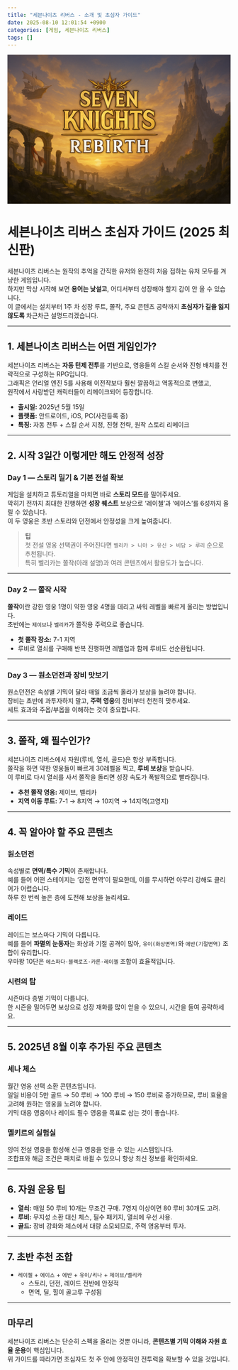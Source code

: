 ```yaml
---
title: "세븐나이츠 리버스 - 소개 및 초심자 가이드"
date: 2025-08-10 12:01:54 +0900
categories: [게임, 세븐나이츠 리버스]
tags: []
---
```


![tft](assets/img/seven/1754737251916.png)

# 세븐나이츠 리버스 초심자 가이드 (2025 최신판)

세븐나이츠 리버스는 원작의 추억을 간직한 유저와 완전히 처음 접하는 유저 모두를 겨냥한 게임입니다.  
하지만 막상 시작해 보면 **용어는 낯설고**, 어디서부터 성장해야 할지 감이 안 올 수 있습니다.  
이 글에서는 설치부터 1주 차 성장 루트, 쫄작, 주요 콘텐츠 공략까지 **초심자가 길을 잃지 않도록** 차근차근 설명드리겠습니다.

---

## 1. 세븐나이츠 리버스는 어떤 게임인가?

세븐나이츠 리버스는 **자동 턴제 전투**를 기반으로, 영웅들의 스킬 순서와 진형 배치를 전략적으로 구성하는 RPG입니다.  
그래픽은 언리얼 엔진 5를 사용해 이전작보다 훨씬 깔끔하고 역동적으로 변했고,  
원작에서 사랑받던 캐릭터들이 리메이크되어 등장합니다.

- **출시일:** 2025년 5월 15일  
- **플랫폼:** 안드로이드, iOS, PC(사전등록 중)  
- **특징:** 자동 전투 + 스킬 순서 지정, 진형 전략, 원작 스토리 리메이크

---

## 2. 시작 3일간 이렇게만 해도 안정적 성장

### Day 1 — 스토리 밀기 & 기본 전설 확보
게임을 설치하고 튜토리얼을 마치면 바로 **스토리 모드**를 밀어주세요.  
막히기 전까지 최대한 진행하면 **성장 퀘스트** 보상으로 ‘레이첼’과 ‘에이스’를 6성까지 올릴 수 있습니다.  
이 두 영웅은 초반 스토리와 던전에서 안정성을 크게 높여줍니다.

> **팁**  
> 첫 전설 영웅 선택권이 주어진다면 `벨리카 > 니아 > 유신 > 비담 > 루리` 순으로 추천됩니다.  
> 특히 벨리카는 쫄작(아래 설명)과 여러 콘텐츠에서 활용도가 높습니다.

---

### Day 2 — 쫄작 시작
**쫄작**이란 강한 영웅 1명이 약한 영웅 4명을 데리고 싸워 레벨을 빠르게 올리는 방법입니다.  
초반에는 `제이브`나 `벨리카`가 쫄작용 주력으로 좋습니다.

- **첫 쫄작 장소:** 7-1 지역  
- 루비로 열쇠를 구매해 반복 진행하면 레벨업과 함께 루비도 선순환됩니다.

---

### Day 3 — 원소던전과 장비 맛보기
원소던전은 속성별 기믹이 달라 매일 조금씩 올라가 보상을 늘려야 합니다.  
장비는 초반에 과투자하지 말고, **주력 영웅**의 장비부터 천천히 맞추세요.  
세트 효과와 주옵/부옵을 이해하는 것이 중요합니다.

---

## 3. 쫄작, 왜 필수인가?

세븐나이츠 리버스에서 자원(루비, 열쇠, 골드)은 항상 부족합니다.  
쫄작을 하면 약한 영웅들이 빠르게 30레벨을 찍고, **루비 보상**을 받습니다.  
이 루비로 다시 열쇠를 사서 쫄작을 돌리면 성장 속도가 폭발적으로 빨라집니다.

- **추천 쫄작 영웅:** 제이브, 벨리카  
- **지역 이동 루트:** 7-1 → 8지역 → 10지역 → 14지역(고영지)

---

## 4. 꼭 알아야 할 주요 콘텐츠

### 원소던전
속성별로 **면역/특수 기믹**이 존재합니다.  
예를 들어 어떤 스테이지는 ‘감전 면역’이 필요한데, 이를 무시하면 아무리 강해도 클리어가 어렵습니다.  
하루 한 번씩 높은 층에 도전해 보상을 늘리세요.

### 레이드
레이드는 보스마다 기믹이 다릅니다.  
예를 들어 **파멸의 눈동자**는 화상과 기절 공격이 많아, `유이(화상면역)`와 `에반(기절면역)` 조합이 유리합니다.  
우마왕 10단은 `에스파다·블랙로즈·카론·레이첼` 조합이 효율적입니다.

### 시련의 탑
시즌마다 층별 기믹이 다릅니다.  
한 시즌을 밀어두면 보상으로 성장 재화를 많이 얻을 수 있으니, 시간을 들여 공략하세요.

---

## 5. 2025년 8월 이후 추가된 주요 콘텐츠

### 세나 체스
월간 영웅 선택 소환 콘텐츠입니다.  
일일 비용이 5만 골드 → 50 루비 → 100 루비 → 150 루비로 증가하므로, 루비 효율을 고려해 원하는 영웅을 노려야 합니다.  
기믹 대응 영웅이나 레이드 필수 영웅을 목표로 삼는 것이 좋습니다.

### 멜키르의 실험실
잉여 전설 영웅을 합성해 신규 영웅을 얻을 수 있는 시스템입니다.  
조합표와 해금 조건은 패치로 바뀔 수 있으니 항상 최신 정보를 확인하세요.

---

## 6. 자원 운용 팁

- **열쇠:** 매일 50 루비 10개는 무조건 구매. 7영지 이상이면 80 루비 30개도 고려.  
- **루비:** 무지성 소환 대신 체스, 필수 패키지, 열쇠에 우선 사용.  
- **골드:** 장비 강화와 체스에서 대량 소모되므로, 주력 영웅부터 투자.

---

## 7. 초반 추천 조합

- `레이첼` + `에이스` + `에반` + `유이/리나` + `제이브/벨리카`  
  - 스토리, 던전, 레이드 전반에 안정적  
  - 면역, 딜, 힐이 골고루 구성됨

---

## 마무리

세븐나이츠 리버스는 단순히 스펙을 올리는 것뿐 아니라, **콘텐츠별 기믹 이해와 자원 효율 운용**이 핵심입니다.  
위 가이드를 따라가면 초심자도 첫 주 안에 안정적인 전투력을 확보할 수 있을 것입니다.
